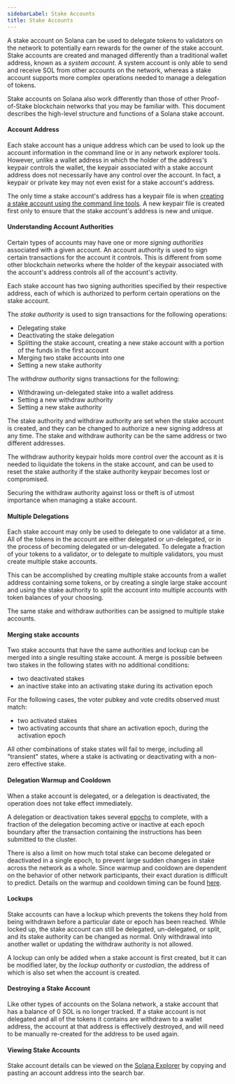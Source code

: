 ```yaml
---
sidebarLabel: Stake Accounts
title: Stake Accounts
---
```


A stake account on Solana can be used to delegate tokens to validators on the
network to potentially earn rewards for the owner of the stake account. Stake
accounts are created and managed differently than a traditional wallet address,
known as a _system account_. A system account is only able to send and receive
SOL from other accounts on the network, whereas a stake account supports more
complex operations needed to manage a delegation of tokens.

Stake accounts on Solana also work differently than those of other
Proof-of-Stake blockchain networks that you may be familiar with. This document
describes the high-level structure and functions of a Solana stake account.

#### Account Address

Each stake account has a unique address which can be used to look up the account
information in the command line or in any network explorer tools. However,
unlike a wallet address in which the holder of the address's keypair controls
the wallet, the keypair associated with a stake account address does not
necessarily have any control over the account. In fact, a keypair or private key
may not even exist for a stake account's address.

The only time a stake account's address has a keypair file is when
[creating a stake account using the command line tools](../cli/delegate-stake.md#create-a-stake-account).
A new keypair file is created first only to ensure that the stake account's
address is new and unique.

#### Understanding Account Authorities

Certain types of accounts may have one or more _signing authorities_ associated
with a given account. An account authority is used to sign certain transactions
for the account it controls. This is different from some other blockchain
networks where the holder of the keypair associated with the account's address
controls all of the account's activity.

Each stake account has two signing authorities specified by their respective
address, each of which is authorized to perform certain operations on the stake
account.

The _stake authority_ is used to sign transactions for the following operations:

- Delegating stake
- Deactivating the stake delegation
- Splitting the stake account, creating a new stake account with a portion of
  the funds in the first account
- Merging two stake accounts into one
- Setting a new stake authority

The _withdraw authority_ signs transactions for the following:

- Withdrawing un-delegated stake into a wallet address
- Setting a new withdraw authority
- Setting a new stake authority

The stake authority and withdraw authority are set when the stake account is
created, and they can be changed to authorize a new signing address at any time.
The stake and withdraw authority can be the same address or two different
addresses.

The withdraw authority keypair holds more control over the account as it is
needed to liquidate the tokens in the stake account, and can be used to reset
the stake authority if the stake authority keypair becomes lost or compromised.

Securing the withdraw authority against loss or theft is of utmost importance
when managing a stake account.

#### Multiple Delegations

Each stake account may only be used to delegate to one validator at a time. All
of the tokens in the account are either delegated or un-delegated, or in the
process of becoming delegated or un-delegated. To delegate a fraction of your
tokens to a validator, or to delegate to multiple validators, you must create
multiple stake accounts.

This can be accomplished by creating multiple stake accounts from a wallet
address containing some tokens, or by creating a single large stake account and
using the stake authority to split the account into multiple accounts with token
balances of your choosing.

The same stake and withdraw authorities can be assigned to multiple stake
accounts.

#### Merging stake accounts

Two stake accounts that have the same authorities and lockup can be merged into
a single resulting stake account. A merge is possible between two stakes in the
following states with no additional conditions:

- two deactivated stakes
- an inactive stake into an activating stake during its activation epoch

For the following cases, the voter pubkey and vote credits observed must match:

- two activated stakes
- two activating accounts that share an activation epoch, during the activation
  epoch

All other combinations of stake states will fail to merge, including all
"transient" states, where a stake is activating or deactivating with a non-zero
effective stake.

#### Delegation Warmup and Cooldown

When a stake account is delegated, or a delegation is deactivated, the operation
does not take effect immediately.

A delegation or deactivation takes several [epochs](/docs/terminology#epoch) to
complete, with a fraction of the delegation becoming active or inactive at each
epoch boundary after the transaction containing the instructions has been
submitted to the cluster.

There is also a limit on how much total stake can become delegated or
deactivated in a single epoch, to prevent large sudden changes in stake across
the network as a whole. Since warmup and cooldown are dependent on the behavior
of other network participants, their exact duration is difficult to predict.
Details on the warmup and cooldown timing can be found
[here](../cluster/stake-delegation-and-rewards.md#stake-warmup-cooldown-withdrawal).

#### Lockups

Stake accounts can have a lockup which prevents the tokens they hold from being
withdrawn before a particular date or epoch has been reached. While locked up,
the stake account can still be delegated, un-delegated, or split, and its stake
authority can be changed as normal. Only withdrawal into another wallet or
updating the withdraw authority is not allowed.

A lockup can only be added when a stake account is first created, but it can be
modified later, by the _lockup authority_ or _custodian_, the address of which
is also set when the account is created.

#### Destroying a Stake Account

Like other types of accounts on the Solana network, a stake account that has a
balance of 0 SOL is no longer tracked. If a stake account is not delegated and
all of the tokens it contains are withdrawn to a wallet address, the account at
that address is effectively destroyed, and will need to be manually re-created
for the address to be used again.

#### Viewing Stake Accounts

Stake account details can be viewed on the
[Solana Explorer](http://explorer.solana.com/accounts) by copying and pasting an
account address into the search bar.
